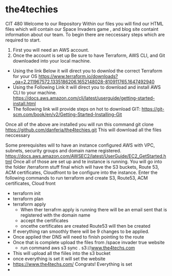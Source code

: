 # the4techies
CIT 480 
Welcome to our Repository
Within our files you will find our HTML files which will contain our Space Invaders game , and blog site containt information about our team.
To begin there are neccessary steps which are required to start.
1. First you will need an AWS account.
2. Once the account is set up Be sure to have Terraform, AWS CLI, and Git downloaded into your local machine. 
- Using the link Below it will direct you to downlod the correct Terraform for your OS
https://www.terraform.io/downloads?_ga=2.211967572.1335186206.1652148028-810911765.1647492940
- Using the Following Link it will direct you to download and install AWS CLI to your machine.
https://docs.aws.amazon.com/cli/latest/userguide/getting-started-install.html
- The following link will provide steps on hot to download GIT:
https://git-scm.com/book/en/v2/Getting-Started-Installing-Git

Once all of the above are installed you will run this command
git clone https://github.com/danferia/the4techies.git 
This will download all the files neccessary 

Some prerequisites will to have an instance configured AWS with VPC, subnets, security groups and domain name registered. 
https://docs.aws.amazon.com/AWSEC2/latest/UserGuide/EC2_GetStarted.html
Once all of those are set up and te instance is running.
You will go into the folder /terraform stuff final which will have the S3 buckets, Route 53, ACM certificates, Cloudfront to be configure into the instance.
Enter the following commands to run terraform and create S3, Route53, ACM certificates, Cloud front
- terraform init
- terraform plan
- terraform apply
    - When ther terrafrm apply is running there will be an email sent that is registered with the domain name
    - accept the certificates 
    - oncethe certificates are created Route53 will then be created
- If everything ran smoothly there will be 9 changes to be applied.
- Once applied ther DNS will need to finish pointing to the route
- Once that is complete upload the files from /space invader true website
  - run command aws s3 sync . s3://www.the4techs.com
- This will upload all the fiiles into the s3 bucket
- once everything is set it will set the website 
- https://www.the4techs.com/
Congrats! Everything is set
- 

